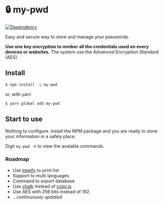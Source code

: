 # :lock: my-pwd
[![Dependency](https://david-dm.org/Biuni/my-pwd.svg)](https://david-dm.org/Biuni/my-pwd.svg)

Easy and secure way to store and manage your passwords.

**Use one key encryption to rember all the credentials used on every devices or websites.** The system use the *Advanced Encryption Standard* (AES).

## Install
```sh
$ npm install -g my-pwd
```
or, with yarn
```sh
$ yarn global add my-pwd
```

## Start to use
Nothing to configure. Install the NPM package and you are ready to store your information in a safely place.

Digit `my-pwd -h` to view the avaiable commands.

### Roadmap
  - Use [treeify](https://github.com/notatestuser/treeify) to print list
  - Support to multi languages
  - Command to export database
  - Use [chalk](https://github.com/chalk/chalk) instead of [color.js](https://github.com/Marak/colors.js)
  - Use AES with 256 bits instead of 192.
  - *...continuously updated*
